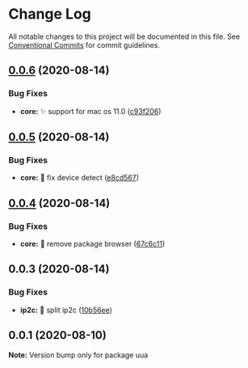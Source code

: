 # Change Log

All notable changes to this project will be documented in this file.
See [Conventional Commits](https://conventionalcommits.org) for commit guidelines.

## [0.0.6](https://github.com/willin/uua/compare/v0.0.5...v0.0.6) (2020-08-14)


### Bug Fixes

* **core:** :sparkles: support for mac os 11.0 ([c93f206](https://github.com/willin/uua/commit/c93f20680f479d397bbe7c64afdd2ceed23cde35))





## [0.0.5](https://github.com/willin/uua/compare/v0.0.4...v0.0.5) (2020-08-14)


### Bug Fixes

* **core:** :bug: fix device detect ([e8cd567](https://github.com/willin/uua/commit/e8cd567fd3cfb6e4c160754e4f0d794977ee3a79))





## [0.0.4](https://github.com/willin/uua/compare/v0.0.3...v0.0.4) (2020-08-14)


### Bug Fixes

* **core:** :bug: remove package browser ([67c6c11](https://github.com/willin/uua/commit/67c6c11487dc3883f59f1107084c4f85616913fb))





## 0.0.3 (2020-08-14)


### Bug Fixes

* **ip2c:** :art: split ip2c ([10b56ee](https://github.com/willin/uua/commit/10b56ee4503cb7e5e056fdd7be0b506b689f033c))





## 0.0.1 (2020-08-10)

**Note:** Version bump only for package uua
